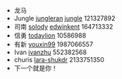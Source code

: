 - 龙马 
- Jungle [jungleran](https://github.com/jungleran) [jungle](https://www.drupal.org/u/jungle) 121327892
- 司南 [solody](https://github.com/solody) [edwinkent](https://www.drupal.org/u/edwinkent) 164713332
- 信勇 [todaylion](https://github.com/todaylion) 10586988
- 有新 [youxin99](https://github.com/youxin99) 1987066557
- Ivan [ivanzhu](https://github.com/ivanzhu) 552382568
- churis [lara-shukdr](https://github.com/lara-shukdr) 2133751350
- 下一个就是你！